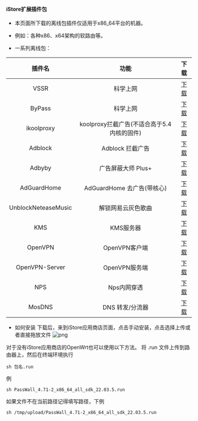 #### iStore扩展插件包

* 本页面所下载的离线包插件仅适用于x86_64平台的机器。

* 例如：各种x86、x64架构的软路由等。

* 一系列离线包：

|插件名|功能|下载|
| :----: | :----: | :----: |
| VSSR | 科学上网 | [下载](https://raw.githubusercontent.com/bcseputetto/Are-u-ok/master/x86/all/VSSR_x86.run) |
| ByPass | 科学上网 | [下载](https://raw.githubusercontent.com/bcseputetto/Are-u-ok/master/x86/all/ByPass_x86.run) |
| ikoolproxy | koolproxy拦截广告(不适合高于5.4内核的固件) | [下载](https://raw.githubusercontent.com/bcseputetto/Are-u-ok/master/x86/all//ikoolproxy_x86.run) |
| Adblock | Adblock 拦截广告 | [下载](https://raw.githubusercontent.com/bcseputetto/Are-u-ok/master/x86/all/adblock_x86.run) |
| Adbyby | 广告屏蔽大师 Plus+ | [下载](https://raw.githubusercontent.com/bcseputetto/Are-u-ok/master/x86/all/adbyby_x86.run) |
| AdGuardHome | AdGuardHome 去广告(带核心) | [下载](https://raw.githubusercontent.com/bcseputetto/Are-u-ok/master/x86/all/AdGuardHome_x86.run) |
| UnblockNeteaseMusic | 解锁网易云灰色歌曲 | [下载](https://raw.githubusercontent.com/bcseputetto/Are-u-ok/master/x86/all/UnblockNeteaseMusic_x86.run) |
| KMS | KMS服务器 | [下载](https://raw.githubusercontent.com/bcseputetto/Are-u-ok/master/x86/all/KMS_x86.run) |
| OpenVPN | OpenVPN客户端 | [下载](https://raw.githubusercontent.com/bcseputetto/Are-u-ok/master/x86/all/OpenVPN_x86.run) |
| OpenVPN-Server | OpenVPN服务端 | [下载](https://raw.githubusercontent.com/bcseputetto/Are-u-ok/master/x86/all/OpenVPN-Server_x86.run)
| NPS | Nps内网穿透 | [下载](https://raw.githubusercontent.com/bcseputetto/Are-u-ok/master/x86/all/NPS_x86.run) |
| MosDNS | DNS 转发/分流器 | [下载](https://raw.githubusercontent.com/bcseputetto/Are-u-ok/master/x86/all/MosDNS-New_x86.run) |

* 如何安装
下载后，来到iStore应用商店页面，点击手动安装，点击选择上传或者直接拖放文件
![png](https://cdn.jsdelivr.net/gh/bcseputetto/Are-u-ok@master/apps/install.png)

对于没有iStore应用商店的OpenWrt也可以使用以下方法。
将 .run 文件上传到路由器上，然后在终端环境执行
```console
sh 包名.run
```
例
```console
sh PassWall_4.71-2_x86_64_all_sdk_22.03.5.run
```
如果文件不在当前路径记得填写路径，下例
```console
sh /tmp/upload/PassWall_4.71-2_x86_64_all_sdk_22.03.5.run
```












